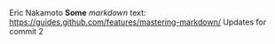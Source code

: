 Eric Nakamoto
**Some** *markdown* text: https://guides.github.com/features/mastering-markdown/
Updates for commit 2
